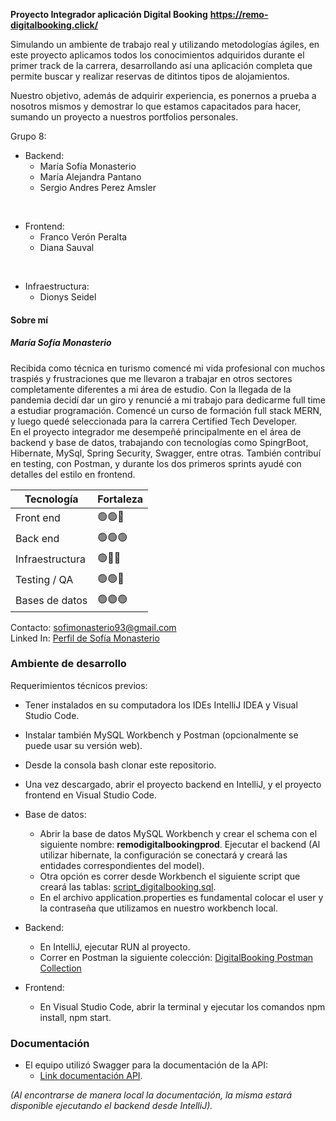 **Proyecto Integrador aplicación Digital Booking**
**https://remo-digitalbooking.click/**

Simulando un ambiente de trabajo real y utilizando metodologías ágiles, en este proyecto aplicamos todos los conocimientos adquiridos durante el primer track de la carrera, desarrollando así una aplicación completa que permite buscar y realizar reservas de ditintos tipos de alojamientos.

Nuestro objetivo, además de adquirir experiencia, es ponernos a prueba a nosotros mismos y demostrar lo que estamos capacitados para hacer, sumando un proyecto a nuestros portfolios personales.

</hr>

Grupo 8:
<br>
- Backend: 
  - María Sofía Monasterio 
  - María Alejandra Pantano 
  - Sergio Andres Perez Amsler
<br>

- Frontend: 
  - Franco Verón Peralta 
  - Diana Sauval 
<br>

- Infraestructura:
  - Dionys Seidel 

<h4>Sobre mí</h4>
<h5>María Sofía Monasterio</h5>
Recibida como técnica en turismo comencé mi vida profesional con muchos traspiés y frustraciones que me llevaron a trabajar en otros sectores completamente diferentes a mi área de estudio. Con la llegada de la pandemia decidí dar un giro y renuncié a mi trabajo para dedicarme full time a estudiar programación. Comencé un curso de formación full stack MERN, y luego quedé seleccionada para la carrera Certified Tech Developer. 
<br> 
En el proyecto integrador me desempeñé principalmente en el área de backend y base de datos, trabajando con tecnologías como SpingrBoot, Hibernate, MySql, Spring Security, Swagger, entre otras. También contribuí en testing, con Postman, y durante los dos primeros sprints ayudé con detalles del estilo en frontend.


| Tecnología | Fortaleza |
| ------ | ------ |
| Front end | 🟢🟢🔘 |
| Back end | 🟢🟢🟢|
| Infraestructura | 🟢🔘🔘|
| Testing / QA | 🟢🟢🔘|
| Bases de datos | 🟢🟢🟢|

Contacto: sofimonasterio93@gmail.com
<br>
Linked In: [Perfil de Sofía Monasterio](https://www.linkedin.com/in/sofiamonasterio/)


<h3>Ambiente de desarrollo</h3>

Requerimientos técnicos previos:
   - Tener instalados en su computadora los IDEs IntelliJ IDEA y Visual Studio Code.
   - Instalar también MySQL Workbench y Postman (opcionalmente se puede usar su versión web). 
   - Desde la consola bash clonar este repositorio.
   - Una vez descargado, abrir el proyecto backend en IntelliJ, y el proyecto frontend en Visual Studio Code.
   
- Base de datos:
     - Abrir la base de datos MySQL Workbench y crear el schema con el siguiente nombre: <strong>remodigitalbookingprod</strong>. Ejecutar el backend (Al utilizar hibernate, la configuración se conectará y creará las entidades correspondientes del model).
     - Otra opción es correr desde Workbench el siguiente script que creará las tablas: [script_digitalbooking.sql](uploads/c0effb8b654ef2541808a8912db23b3f/script_digitalbookingFinal.sql).
     - En el archivo application.properties es fundamental colocar el user y la contraseña que utilizamos en nuestro workbench local.
- Backend:
     - En IntelliJ, ejecutar RUN al proyecto. 
     - Correr en Postman la siguiente colección: 
[DigitalBooking Postman Collection](uploads/6bde3ed9c978acf22425992114a09afe/Digitalbooking_Posts_Ok.postman_collection.json) 
- Frontend:
     - En Visual Studio Code, abrir la terminal y ejecutar los comandos npm install, npm start.
 
  
<h3>Documentación</h3>

- El equipo utilizó Swagger para la documentación de la API:
   - [Link documentación API](http://localhost:8081/swagger-ui/index.html#/).

_(Al encontrarse de manera local la documentación, la misma estará disponible ejecutando el backend desde IntelliJ)._



